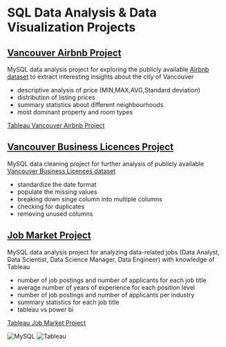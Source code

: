 # SQL Data Analysis & Data Visualization Projects

## [Vancouver Airbnb Project](https://github.com/PapazF/PortfolioProjects/blob/main/Vancouver%20Airbnb%20Data%20Analysis.sql)

MySQL data analysis project for exploring the publicly available [Airbnb dataset](http://insideairbnb.com/) to extract interesting insights about the city of Vancouver

- descriptive analysis of price (MIN,MAX,AVG,Standard deviation)
- distribution of listing prices 
- summary statistics about different neighbourhoods
- most dominant property and room types

[Tableau Vancouver Airbnb Project](https://public.tableau.com/app/profile/filip.papaz/viz/VancouverAirbnbDataAnalysis/Dashboard3) 

## [Vancouver Business Licences Project](https://github.com/PapazF/PortfolioProjects/blob/main/Data%20Cleaning%20Project%20-%20Vancouver%20Business%20Licences.sql)

MySQL data cleaning project for further analysis of publicly available [Vancouver Business Licences dataset](https://opendata.vancouver.ca/explore/?refine.theme=Business+and+economy&disjunctive.features&disjunctive.theme&disjunctive.keyword&disjunctive.data-owner&disjunctive.data-team&sort=modified)

- standardize the date format
- populate the missing values
- breaking down singe column into multiple columns
- checking for duplicates
- removing unused columns


## [Job Market Project](https://github.com/PapazF/PortfolioProjects/blob/main/Job%20Market%20Analysis%20in%20field%20of%20Data%20with%20Tableau%20skills.sql)

MySQL data analysis project for analyzing data-related jobs (Data Analyst, Data Scientist, Data Science Manager, Data Engineer) with knowledge of Tableau

-  number of job postings and number of applicants for each job title
-  average number of years of experience for each position level
-  number of job postings and number of applicants per industry
-  summary statistics for each job title
-  tableau vs power bi 

[Tableau Job Market Project](https://public.tableau.com/app/profile/filip.papaz/viz/TableauFocusedJobsAnalysis/JobAnalytics)



![MySQL](https://user-images.githubusercontent.com/119366006/218245302-e18ed6c2-c3a9-477b-84ad-5e1abfa05970.png)
![Tableau](https://user-images.githubusercontent.com/119366006/218245315-44b9e552-90fd-4d89-860b-65661bca8c5e.png)



